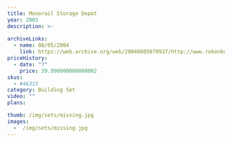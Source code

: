 ```yaml
---
title: Monorail Storage Depot
year: 2003
description: >-
  
archiveLinks:
  - name: 08/05/2004
    link: https://web.archive.org/web/20040805070937/http://www.rokenbok.com/catalog/pd_46315.html
priceHistory:
  - date: "?"
    price: 39.990000000000002
skus:
  - #46315
category: Building Set
video: ""
plans:

thumb: /img/sets/missing.jpg
images:
  -  /img/sets/missing.jpg
---
```

